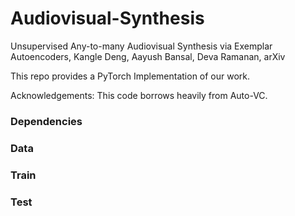 # Audiovisual-Synthesis
Unsupervised Any-to-many Audiovisual Synthesis via Exemplar Autoencoders, Kangle Deng, Aayush Bansal, Deva Ramanan, arXiv

This repo provides a PyTorch Implementation of our work.

Acknowledgements: This code borrows heavily from Auto-VC.

### Dependencies

### Data

### Train

### Test
